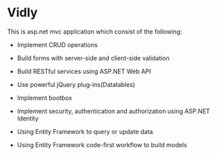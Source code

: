 # Vidly
This is asp.net mvc application which consist of the following:

- Implement CRUD operations

- Build forms with server-side and client-side validation

- Build RESTful services using ASP.NET Web API

- Use powerful jQuery plug-ins(Datatables)

- Implement bootbox

- Implement security, authentication and authorization using ASP.NET Identity

- Using Entity Framework to query or update data

- Using Entity Framework code-first workflow to build models 

